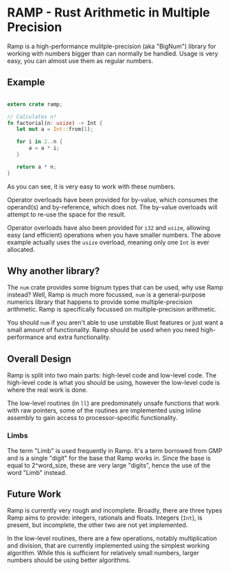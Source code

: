 # RAMP - Rust Arithmetic in Multiple Precision

Ramp is a high-performance mulitple-precision (aka "BigNum") library for working with numbers
bigger than can normally be handled. Usage is very easy, you can almost use them as regular
numbers.

## Example

```rust

extern crate ramp;

// Calculates n!
fn factorial(n: usize) -> Int {
   let mut a = Int::from(1);

   for i in 2..n {
       a = a * i;
   }

   return a * n;
}
```

As you can see, it is very easy to work with these numbers.

Operator overloads have been provided for by-value, which consumes the operand(s) and by-reference,
which does not. The by-value overloads will attempt to re-use the space for the result.

Operator overloads have also been provided for `i32` and `usize`, allowing easy (and efficient)
operations when you have smaller numbers. The above example actually uses the `usize` overload,
meaning only one `Int` is ever allocated.

## Why another library?

The `num` crate provides some bignum types that can be used, why use Ramp instead? Well, Ramp is
much more focussed, `num` is a general-purpose numerics library that happens to provide some
multiple-precision arithmetic. Ramp is specifically focussed on multiple-precision arithmetic.

You should `num` if you aren't able to use unstable Rust features or just want a small amount of
functionality. Ramp should be used when you need high-performance and extra functionality.

## Overall Design

Ramp is split into two main parts: high-level code and low-level code. The high-level code is what
you should be using, however the low-level code is where the real work is done.

The low-level routines (in `ll`) are predominately unsafe functions that work with raw pointers,
some of the routines are implemented using inline assembly to gain access to processor-specific
functionality.

### Limbs

The term "Limb" is used frequently in Ramp. It's a term borrowed from GMP and is a single "digit"
for the base that Ramp works in. Since the base is equal to 2^word_size, these are very large
"digits", hence the use of the word "Limb" instead.

## Future Work

Ramp is currently very rough and incomplete. Broadly, there are three types Ramp aims to provide:
integers, rationals and floats. Integers (`Int`), is present, but incomplete, the other two are not
yet implemented.

In the low-level routines, there are a few operations, notably multiplication and division, that
are currently implemented using the simplest working algorithm. While this is sufficient for
relatively small numbers, larger numbers should be using better algorithms.